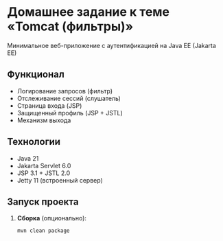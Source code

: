 # Домашнее задание к теме «Tomcat (фильтры)»

Минимальное веб-приложение с аутентификацией на Java EE (Jakarta EE)

## Функционал

- Логирование запросов (фильтр)
- Отслеживание сессий (слушатель)
- Страница входа (JSP)
- Защищенный профиль (JSP + JSTL)
- Механизм выхода

## Технологии

- Java 21
- Jakarta Servlet 6.0
- JSP 3.1 + JSTL 2.0
- Jetty 11 (встроенный сервер)

## Запуск проекта

1. **Сборка** (опционально):
   ```bash
   mvn clean package

